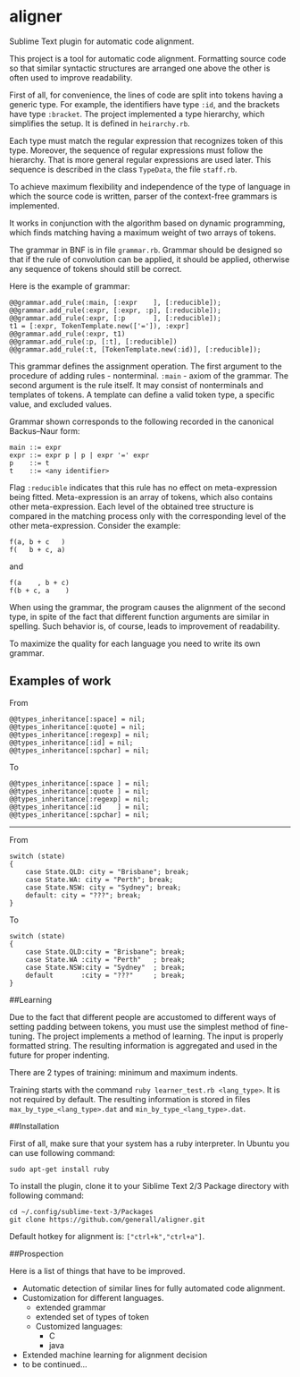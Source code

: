 aligner
=======

Sublime Text plugin for automatic code alignment.

This project is a tool for automatic code alignment. 
Formatting source code so that similar syntactic structures are arranged one above the other is often used to improve readability.

First of all, for convenience, the lines of code are split into tokens having a generic type.
For example, the identifiers have type `:id`, and the brackets have type `:bracket`.
The project implemented a type hierarchy, which simplifies the setup.
It is defined in `heirarchy.rb`.


Each type must match the regular expression that recognizes token of this type.
Moreover, the sequence of regular expressions must follow the hierarchy.
That is more general regular expressions are used later.
This sequence is described in the class `TypeData`, the file `staff.rb`.


To achieve maximum flexibility and independence of the type of language in which the source code is written,
parser of the context-free grammars is implemented.

It works in conjunction with the algorithm based on dynamic programming,
which finds matching having a maximum weight of two arrays of tokens.

The grammar in BNF is in file `grammar.rb`.
Grammar should be designed so that if the rule of convolution can be applied,
it should be applied, otherwise any sequence of tokens should still be correct.

Here is the example of grammar:
```
@@grammar.add_rule(:main, [:expr    ], [:reducible]);
@@grammar.add_rule(:expr, [:expr, :p], [:reducible]);
@@grammar.add_rule(:expr, [:p       ], [:reducible]);
t1 = [:expr, TokenTemplate.new(['=']), :expr]
@@grammar.add_rule(:expr, t1)
@@grammar.add_rule(:p, [:t], [:reducible])
@@grammar.add_rule(:t, [TokenTemplate.new(:id)], [:reducible]);
```

This grammar defines the assignment operation.
The first argument to the procedure of adding rules - nonterminal. 
`:main` - axiom of the grammar.
The second argument is the rule itself. It may consist of nonterminals and templates of tokens.
A template can define a valid token type, a specific value, and excluded values.

Grammar shown corresponds to the following recorded in the canonical Backus–Naur form:

```
main ::= expr
expr ::= expr p | p | expr '=' expr
p    ::= t
t    ::= <any identifier>
```

Flag `:reducible` indicates that this rule has no effect on meta-expression being fitted.
Meta-expression is an array of tokens, which also contains other meta-expression.
Each level of the obtained tree structure is compared in the matching process only with the corresponding level of the other meta-expression.
Consider the example:
```
f(a, b + c   )
f(   b + c, a)
```
and
```
f(a    , b + c)
f(b + c, a    )
```
When using the grammar, the program causes the alignment of the second type,
in spite of the fact that different function arguments are similar in spelling.
Such behavior is, of course, leads to improvement of readability.

To maximize the quality for each language you need to write its own grammar.

## Examples of work

From
```
@@types_inheritance[:space] = nil;
@@types_inheritance[:quote] = nil;
@@types_inheritance[:regexp] = nil;
@@types_inheritance[:id] = nil;
@@types_inheritance[:spchar] = nil;
```

To

```
@@types_inheritance[:space ] = nil;
@@types_inheritance[:quote ] = nil;
@@types_inheritance[:regexp] = nil;
@@types_inheritance[:id    ] = nil;
@@types_inheritance[:spchar] = nil;
```
---

From
```
switch (state)                                
{                                            
    case State.QLD: city = "Brisbane"; break; 
    case State.WA: city = "Perth"; break;     
    case State.NSW: city = "Sydney"; break;   
    default: city = "???"; break;             
}            
```

To

```
switch (state)                                
{
    case State.QLD:city = "Brisbane"; break;
    case State.WA :city = "Perth"   ; break;
    case State.NSW:city = "Sydney"  ; break;
    default       :city = "???"     ; break;
}                                            
```

##Learning

Due to the fact that different people are accustomed to different ways of setting padding between tokens,
you must use the simplest method of fine-tuning.
The project implements a method of learning. The input is properly formatted string.
The resulting information is aggregated and used in the future for proper indenting.

There are 2 types of training: minimum and maximum indents.

Training starts with the command `ruby learner_test.rb <lang_type>`.
It is not required by default.
The resulting information is stored in files `max_by_type_<lang_type>.dat` and `min_by_type_<lang_type>.dat`.

##Installation

First of all, make sure that your system has a ruby interpreter.
In Ubuntu you can use following command:
```
sudo apt-get install ruby
```

To install the plugin, clone it to your Siblime Text 2/3 Package directory with following command:

```
cd ~/.config/sublime-text-3/Packages
git clone https://github.com/generall/aligner.git
```

Default hotkey for alignment is: `["ctrl+k","ctrl+a"]`.

##Prospection

Here is a list of things that have to be improved.

* Automatic detection of similar lines for fully automated code alignment.
* Customization for different languages.
	* extended grammar
	* extended set of types of token
    * Customized languages:
        * C
        * java
* Extended machine learning for alignment decision
* to be continued...
